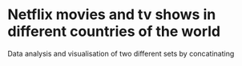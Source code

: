 # Netflix movies and tv shows in different countries of the world
 Data analysis and visualisation of two different sets by concatinating
